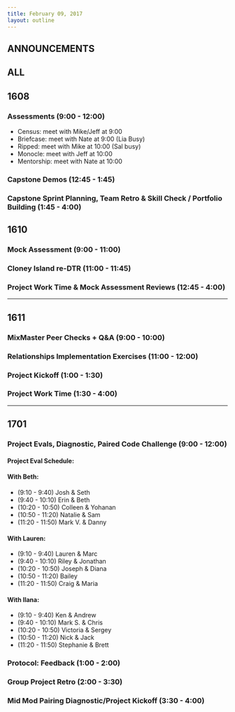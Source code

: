 ```yaml
---
title: February 09, 2017
layout: outline
---
```


## ANNOUNCEMENTS

## ALL

## 1608

### Assessments (9:00 - 12:00)

* Census: meet with Mike/Jeff at 9:00
* Briefcase: meet with Nate at 9:00 (Lia Busy)
* Ripped: meet with Mike at 10:00 (Sal busy)
* Monocle: meet with Jeff at 10:00
* Mentorship: meet with Nate at 10:00

### Capstone Demos (12:45 - 1:45)

### Capstone Sprint Planning, Team Retro & Skill Check / Portfolio Building (1:45 - 4:00)

## 1610

### Mock Assessment (9:00 - 11:00)

### Cloney Island re-DTR (11:00 - 11:45)

### Project Work Time & Mock Assessment Reviews (12:45 - 4:00)

***

## 1611

### MixMaster Peer Checks + Q&A (9:00 - 10:00)

### Relationships Implementation Exercises (11:00 - 12:00)

### Project Kickoff (1:00 - 1:30)

### Project Work Time (1:30 - 4:00)

***

## 1701

### Project Evals, Diagnostic, Paired Code Challenge (9:00 - 12:00)

#### Project Eval Schedule:

#### With Beth:

*   (9:10 - 9:40) Josh & Seth
*   (9:40 - 10:10) Erin & Beth
*   (10:20 - 10:50) Colleen & Yohanan
*   (10:50 - 11:20) Natalie & Sam
*   (11:20 - 11:50) Mark V. & Danny

#### With Lauren:

*   (9:10 - 9:40) Lauren & Marc
*   (9:40 - 10:10) Riley & Jonathan
*   (10:20 - 10:50) Joseph & Diana
*   (10:50 - 11:20) Bailey
*   (11:20 - 11:50) Craig & Maria

#### With Ilana:

*   (9:10 - 9:40) Ken & Andrew
*   (9:40 - 10:10) Mark S. & Chris
*   (10:20 - 10:50) Victoria & Sergey
*   (10:50 - 11:20) Nick & Jack
*   (11:20 - 11:50) Stephanie & Brett

### Protocol: Feedback (1:00 - 2:00)

### Group Project Retro (2:00 - 3:30)

### Mid Mod Pairing Diagnostic/Project Kickoff (3:30 - 4:00)
